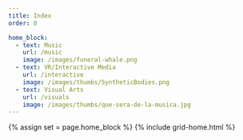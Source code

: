 ```yaml
---
title: Index
order: 0

home_block:
  - text: Music
    url: /music
    image: /images/funeral-whale.png
  - text: VR/Interactive Media
    url: /interactive
    image: /images/thumbs/SyntheticBodies.png
  - text: Visual Arts
    url: /visuals
    image: /images/thumbs/que-sera-de-la-musica.jpg
---
```


{% assign set = page.home_block %}
{% include grid-home.html %}

